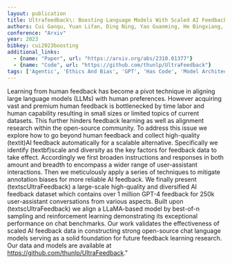 ```yaml
---
layout: publication
title: Ultrafeedback\: Boosting Language Models With Scaled AI Feedback
authors: Cui Ganqu, Yuan Lifan, Ding Ning, Yao Guanming, He Bingxiang, Zhu Wei, Ni Yuan, Xie Guotong, Xie Ruobing, Lin Yankai, Liu Zhiyuan, Sun Maosong
conference: "Arxiv"
year: 2023
bibkey: cui2023boosting
additional_links:
  - {name: "Paper", url: "https://arxiv.org/abs/2310.01377"}
  - {name: "Code", url: "https://github.com/thunlp/UltraFeedback"}
tags: ['Agentic', 'Ethics And Bias', 'GPT', 'Has Code', 'Model Architecture', 'Reinforcement Learning']
---
```

Learning from human feedback has become a pivot technique in aligning large language models (LLMs) with human preferences. However acquiring vast and premium human feedback is bottlenecked by time labor and human capability resulting in small sizes or limited topics of current datasets. This further hinders feedback learning as well as alignment research within the open-source community. To address this issue we explore how to go beyond human feedback and collect high-quality (textit)AI feedback automatically for a scalable alternative. Specifically we identify (textbf)scale and diversity as the key factors for feedback data to take effect. Accordingly we first broaden instructions and responses in both amount and breadth to encompass a wider range of user-assistant interactions. Then we meticulously apply a series of techniques to mitigate annotation biases for more reliable AI feedback. We finally present (textscUltraFeedback) a large-scale high-quality and diversified AI feedback dataset which contains over 1 million GPT-4 feedback for 250k user-assistant conversations from various aspects. Built upon (textscUltraFeedback) we align a LLaMA-based model by best-of-n sampling and reinforcement learning demonstrating its exceptional performance on chat benchmarks. Our work validates the effectiveness of scaled AI feedback data in constructing strong open-source chat language models serving as a solid foundation for future feedback learning research. Our data and models are available at https://github.com/thunlp/UltraFeedback."
